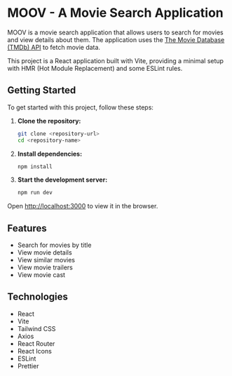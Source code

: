 # MOOV - A Movie Search Application

MOOV is a movie search application that allows users to search for movies and view details about them. The application uses the [The Movie Database (TMDb) API](https://www.themoviedb.org/documentation/api) to fetch movie data.

This project is a React application built with Vite, providing a minimal setup with HMR (Hot Module Replacement) and some ESLint rules.

## Getting Started

To get started with this project, follow these steps:

1. **Clone the repository:**

    ```sh
    git clone <repository-url>
    cd <repository-name>
    ```

2. **Install dependencies:**

    ```sh
    npm install
    ```

3. **Start the development server:**
    ```sh
    npm run dev
    ```

Open [http://localhost:3000](http://localhost:3000) to view it in the browser.

## Features

-   Search for movies by title
-   View movie details
-   View similar movies
-   View movie trailers
-   View movie cast

## Technologies

-   React
-   Vite
-   Tailwind CSS
-   Axios
-   React Router
-   React Icons
-   ESLint
-   Prettier